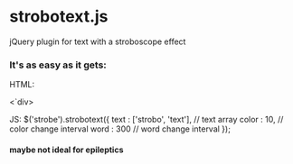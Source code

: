 # strobotext.js

jQuery plugin for text with a stroboscope effect

### It's as easy as it gets:

HTML:
	<div class="strobe"><`div>

JS:
    $('strobe').strobotext({
	    text    : ['strobo', 'text'],   // text array
        color   : 10,                   // color change interval
    	word    : 300                   // word change interval 
	});

#### maybe not ideal for epileptics